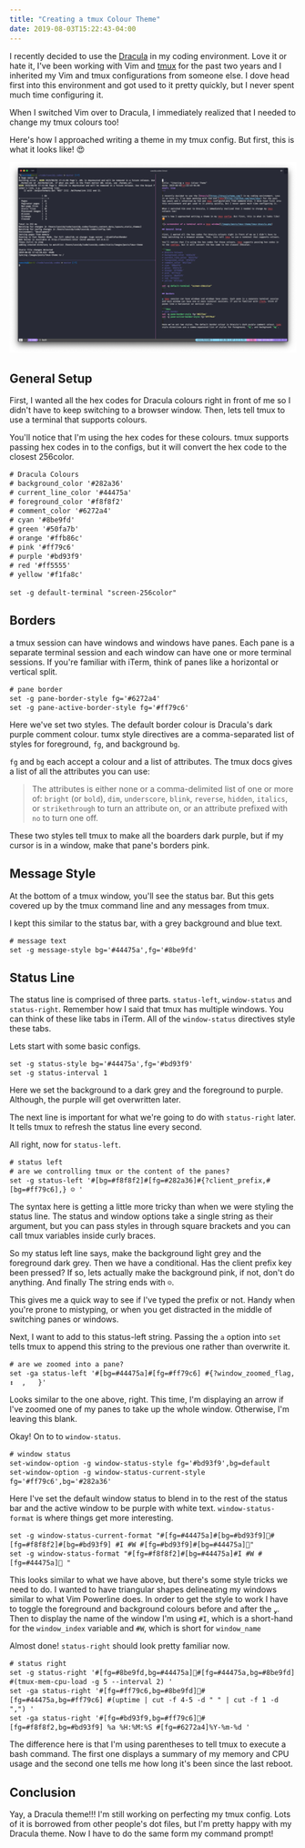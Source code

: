 ```yaml
---
title: "Creating a tmux Colour Theme"
date: 2019-08-03T15:22:43-04:00
---
```


I recently decided to use the [Dracula](https://draculatheme.com/) in my coding environment. Love it or hate it, I've been working with Vim and [tmux](https://github.com/tmux/tmux) for the past two years and I inherited my Vim and tmux configurations from someone else. I dove head first into this environment and got used to it pretty quickly, but I never spent much time configuring it.

When I switched Vim over to Dracula, I immediately realized that I needed to change my tmux colours too! 

Here's how I approached writing a theme in my tmux config. But first, this is what it looks like! 😍

[![a screenshot of a terminal with a tmux window](/images/posts/tmux-theme/tmux-dracula.png)](/images/posts/tmux-theme/tmux-dracula.png)

## General Setup

First, I wanted all the hex codes for Dracula colours right in front of me so I didn't have to keep switching to a browser window. Then, lets tell tmux to use a terminal that supports colours.

You'll notice that I'm using the hex codes for these colours. tmux supports passing hex codes in to the configs, but it will convert the hex code to the closest 256color.

```tmux
# Dracula Colours
# background_color '#282a36'
# current_line_color '#44475a'
# foreground_color '#f8f8f2'
# comment_color '#6272a4'
# cyan '#8be9fd'
# green '#50fa7b'
# orange '#ffb86c'
# pink '#ff79c6'
# purple '#bd93f9'
# red '#ff5555'
# yellow '#f1fa8c'

set -g default-terminal "screen-256color"
```

## Borders

a tmux session can have windows and windows have panes. Each pane is a separate terminal session and each window can have one or more terminal sessions. If you're familiar with iTerm, think of panes like a horizontal or vertical split.

```tmux
# pane border
set -g pane-border-style fg='#6272a4'
set -g pane-active-border-style fg='#ff79c6'
```

Here we've set two styles. The default border colour is Dracula's dark purple comment colour. tumx style directives are a comma-separated list of styles for foreground, `fg`, and background `bg`. 

`fg` and `bg` each accept a colour and a list of attributes. The tmux docs gives a list of all the attributes you can use: 

>The attributes is either none or a comma-delimited list of one or more of: `bright` (or `bold`), `dim`, `underscore`, `blink`, `reverse`, `hidden`, `italics`, or `strikethrough` to turn an attribute on, or an attribute prefixed with `no` to turn one off.

These two styles tell tmux to make all the boarders dark purple, but if my cursor is in a window, make that pane's borders pink.

## Message Style

At the bottom of a tmux window, you'll see the status bar. But this gets covered up by the tmux command line and any messages from tmux.

I kept this similar to the status bar, with a grey background and blue text.

```tmux
# message text
set -g message-style bg='#44475a',fg='#8be9fd'
```

## Status Line

The status line is comprised of three parts. `status-left`, `window-status` and `status-right`. Remember how I said that tmux has multiple windows. You can think of these like tabs in iTerm. All of the `window-status` directives style these tabs.

Lets start with some basic configs.

```tmux
set -g status-style bg='#44475a',fg='#bd93f9'
set -g status-interval 1
```

Here we set the background to a dark grey and the foreground to purple. Although, the purple will get overwritten later.

The next line is important for what we're going to do with `status-right` later. It tells tmux to refresh the status line every second.

All right, now for `status-left`.

```tmux
# status left
# are we controlling tmux or the content of the panes?
set -g status-left '#[bg=#f8f8f2]#[fg=#282a36]#{?client_prefix,#[bg=#ff79c6],} ☺ '
```
The syntax here is getting a little more tricky than when we were styling the status line. The status and window options take a single string as their argument, but you can pass styles in through square brackets and you can call tmux variables inside curly braces. 

So my status left line says, make the background light grey and the foreground dark grey. Then we have a conditional. Has the client prefix key been pressed? If so, lets actually make the background pink, if not, don't do anything. And finally The string ends with ` ☺ `.

This gives me a quick way to see if I've typed the prefix or not. Handy when you're prone to mistyping, or when you get distracted in the middle of switching panes or windows.

Next, I want to add to this status-left string. Passing the `a` option into `set` tells tmux to append this string to the previous one rather than overwrite it. 

```tmux
# are we zoomed into a pane?
set -ga status-left '#[bg=#44475a]#[fg=#ff79c6] #{?window_zoomed_flag, ↕  ,   }'
```

Looks similar to the one above, right. This time, I'm displaying an arrow if I've zoomed one of my panes to take up the whole window. Otherwise, I'm leaving this blank.

Okay! On to to `window-status`.


```tmux
# window status
set-window-option -g window-status-style fg='#bd93f9',bg=default
set-window-option -g window-status-current-style fg='#ff79c6',bg='#282a36'
```

Here I've set the default window status to blend in to the rest of the status bar and the active window to be purple with white text. `window-status-format` is where things get more interesting.

```tmux
set -g window-status-current-format "#[fg=#44475a]#[bg=#bd93f9]#[fg=#f8f8f2]#[bg=#bd93f9] #I #W #[fg=#bd93f9]#[bg=#44475a]"
set -g window-status-format "#[fg=#f8f8f2]#[bg=#44475a]#I #W #[fg=#44475a] "
```

This looks similar to what we have above, but there's some style tricks we need to do. I wanted to have triangular shapes delineating my windows similar to what Vim Powerline does. In order to get the style to work I have to toggle the foreground and background colours before and after the . Then to display the name of the window I'm using `#I`, which is a short-hand for the `window_index` variable and `#W`, which is short for `window_name`

Almost done! `status-right` should look pretty familiar now.

```tmux
# status right
set -g status-right '#[fg=#8be9fd,bg=#44475a]#[fg=#44475a,bg=#8be9fd] #(tmux-mem-cpu-load -g 5 --interval 2) '
set -ga status-right '#[fg=#ff79c6,bg=#8be9fd]#[fg=#44475a,bg=#ff79c6] #(uptime | cut -f 4-5 -d " " | cut -f 1 -d ",") '
set -ga status-right '#[fg=#bd93f9,bg=#ff79c6]#[fg=#f8f8f2,bg=#bd93f9] %a %H:%M:%S #[fg=#6272a4]%Y-%m-%d '
```

The difference here is that I'm using parentheses to tell tmux to execute a bash command. The first one displays a summary of my memory and CPU usage and the second one tells me how long it's been since the last reboot.

## Conclusion

Yay, a Dracula theme!!! I'm still working on perfecting my tmux config. Lots of it is borrowed from other people's dot files, but I'm pretty happy with my Dracula theme. Now I have to do the same form my command prompt!


